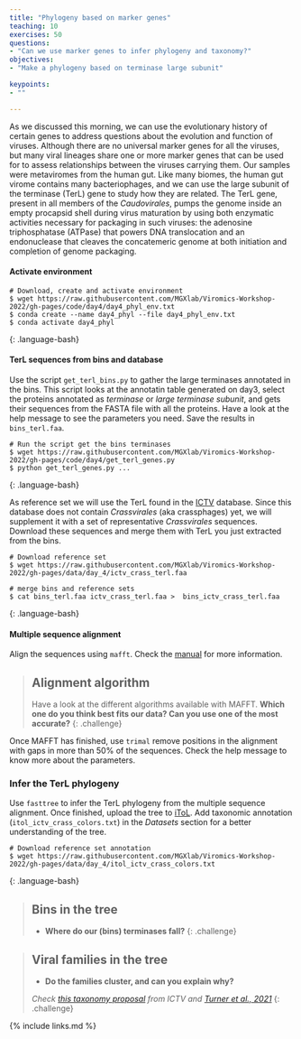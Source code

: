 ```yaml
---
title: "Phylogeny based on marker genes"
teaching: 10
exercises: 50
questions:
- "Can we use marker genes to infer phylogeny and taxonomy?"
objectives:
- "Make a phylogeny based on terminase large subunit"

keypoints:
- ""

---
```


As we discussed this morning, we can use the evolutionary history of certain genes to
address questions about the evolution and function of viruses. Although there are no
universal marker genes for all the viruses, but many viral lineages share one or more
marker genes that can be used for to assess relationships between the viruses carrying
them. Our samples were metaviromes from the human gut. Like many biomes, the human gut
virome contains many bacteriophages, and we can use the large subunit of the terminase
(TerL) gene to study how they are related. The TerL
gene, present in all members of the _Caudovirales_, pumps the genome inside an empty
procapsid shell during virus maturation by using both enzymatic activities necessary
for packaging in such viruses: the adenosine triphosphatase (ATPase) that powers
DNA translocation and an endonuclease that cleaves the concatemeric genome at both
initiation and completion of genome packaging.


#### Activate environment
~~~
# Download, create and activate environment
$ wget https://raw.githubusercontent.com/MGXlab/Viromics-Workshop-2022/gh-pages/code/day4/day4_phyl_env.txt
$ conda create --name day4_phyl --file day4_phyl_env.txt
$ conda activate day4_phyl
~~~
{: .language-bash}

#### TerL sequences from bins and database

Use the script `get_terl_bins.py` to gather the large terminases annotated in the
bins. This script looks at the annotatin table generated on day3, select the proteins
annotated as _terminase_ or _large terminase subunit_, and gets their sequences from
the FASTA file with all the proteins. Have a look at the help message to see the
parameters you need. Save the results in `bins_terl.faa`.

~~~
# Run the script get the bins terminases
$ wget https://raw.githubusercontent.com/MGXlab/Viromics-Workshop-2022/gh-pages/code/day4/get_terl_genes.py
$ python get_terl_genes.py ...
~~~
{: .language-bash}

As reference set we will use the TerL found in the [ICTV](https://talk.ictvonline.org/)
database. Since this database does not contain _Crassvirales_ (aka crassphages) yet,
we will supplement it with a set of representative _Crassvirales_ sequences. Download
these sequences and merge them with TerL you just extracted from the bins.

~~~
# Download reference set
$ wget https://raw.githubusercontent.com/MGXlab/Viromics-Workshop-2022/gh-pages/data/day_4/ictv_crass_terl.faa

# merge bins and reference sets
$ cat bins_terl.faa ictv_crass_terl.faa >  bins_ictv_crass_terl.faa
~~~
{: .language-bash}


#### Multiple sequence alignment
Align the sequences using `mafft`. Check the [manual](https://mafft.cbrc.jp/alignment/software/algorithms/algorithms.html) for more information.

> ## Alignment algorithm
> Have a look at the different algorithms available with MAFFT. __Which one do you
> think best fits our data? Can you use one of the most accurate?__
{: .challenge}

Once MAFFT has finished, use `trimal` remove positions in the alignment with gaps in more than
50% of the sequences. Check the help message to know more about the parameters.


### Infer the TerL phylogeny
Use `fasttree` to infer the TerL phylogeny from the multiple sequence alignment. Once
finished, upload the tree to [iToL](https://itol.embl.de/). Add taxonomic annotation
(`itol_ictv_crass_colors.txt`) in the _Datasets_ section for a better understanding of the tree.

~~~
# Download reference set annotation
$ wget https://raw.githubusercontent.com/MGXlab/Viromics-Workshop-2022/gh-pages/data/day_4/itol_ictv_crass_colors.txt
~~~
{: .language-bash}

> ## Bins in the tree
> - __Where do our (bins) terminases fall?__
{: .challenge}

> ## Viral families in the tree
> - __Do the families cluster, and can you explain why?__
>
> _Check [this taxonomy proposal](https://talk.ictvonline.org/files/proposals/taxonomy_proposals_prokaryote1/m/bact04/12849) from ICTV and [Turner et al., 2021](https://www.ncbi.nlm.nih.gov/pmc/articles/PMC8003253/)_
{: .challenge}


{% include links.md %}
